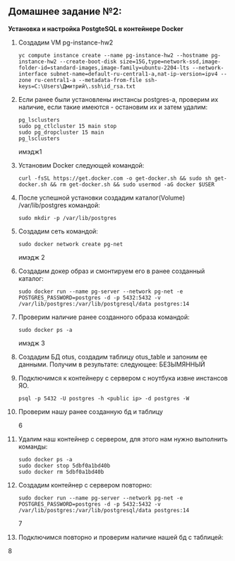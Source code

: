 ## **Домашнее задание №2:**
**Установка и настройка PostgteSQL в контейнере Docker**

1.  Создадим VM pg-instance-hw2
    ```
    yc compute instance create --name pg-instance-hw2 --hostname pg-instance-hw2 --create-boot-disk size=15G,type=network-ssd,image-folder-id=standard-images,image-family=ubuntu-2204-lts --network-interface subnet-name=default-ru-central1-a,nat-ip-version=ipv4 --zone ru-central1-a --metadata-from-file ssh-keys=C:\Users\Дмитрий\.ssh\id_rsa.txt
    ```

2. Если ранее были установлены инстансы postgres-а, проверим их наличие, если такие имеются - остановим их и затем удалим:
    ```
    pg_lsclusters
    sudo pg_ctlcluster 15 main stop
    sudo pg_dropcluster 15 main
    pg_lsclusters
    ```
    имэдж1

3. Установим Docker следующей командой:
    ```
    curl -fsSL https://get.docker.com -o get-docker.sh && sudo sh get-docker.sh && rm get-docker.sh && sudo usermod -aG docker $USER
    ```
4. После успешной установки создадим каталог(Volume) /var/lib/postgres командой:
    ```
    sudo mkdir -p /var/lib/postgres 
    ```
5. Создадим сеть командой:
    ```
    sudo docker network create pg-net
    ```
    имэдж 2 
6. Создадим докер образ и смонтируем его в ранее созданный каталог:
    ```
    sudo docker run --name pg-server --network pg-net -e POSTGRES_PASSWORD=postgres -d -p 5432:5432 -v /var/lib/postgres:/var/lib/postgresql/data postgres:14
    ```
7. Проверим наличие ранее созданного образа командой:
    ```
    sudo docker ps -a
    ```
    имэдж 3
8. Создадим БД otus, создадим таблицу otus_table и запоним ее данными. Получим в результате:  следующее:
БЕЗЫМЯННЫЙ
9. Подключимся к контейнеру с сервером с ноутбука извне инстансов ЯО.
    ```
    psql -p 5432 -U postgres -h <public ip> -d postgres -W
    ```

10. Проверим нашу ранее созданную бд и таблицу

    6
11. Удалим наш контейнер с сервером, для этого нам нужно выполнить команды:
    ```
    sudo docker ps -a
    sudo docker stop 5dbf0a1bd40b  
    sudo docker rm 5dbf0a1bd40b
    ```
12. Создадим контейнер с сервером повторно:
     ```
    sudo docker run --name pg-server --network pg-net -e POSTGRES_PASSWORD=postgres -d -p 5432:5432 -v /var/lib/postgres:/var/lib/postgresql/data postgres:14
    ```
    7
13. Подключимся повторно и проверим наличие нашей бд с таблицей:

8
    

